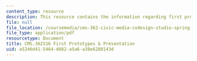 ```yaml
---
content_type: resource
description: This resource contains the information regarding first prototypes & presentation.
file: null
file_location: /coursemedia/cms-362-civic-media-codesign-studio-spring-2016/a5246d415464d682a5a6a38e6280143d_MITCMS_362S16_FirstProto.pdf
file_type: application/pdf
resourcetype: Document
title: CMS.362S16 First Prototypes & Presentation
uid: a5246d41-5464-d682-a5a6-a38e6280143d
---
```

